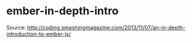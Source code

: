 ember-in-depth-intro
====================

Source: http://coding.smashingmagazine.com/2013/11/07/an-in-depth-introduction-to-ember-js/